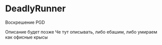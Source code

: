 # DeadlyRunner
Воскрешение PGD

Описание будет позже
Че тут описывать, либо ебашим, либо умираем как офисные крысы
